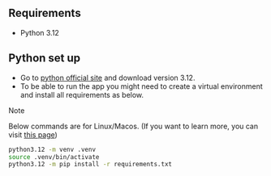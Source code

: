 
## Requirements
- Python 3.12

## Python set up
- Go to [python official site](https://www.python.org/downloads/) and download version 3.12.
- To be able to run the app you might need to create a virtual environment and install all requirements as below.

> [!NOTE] 
> Below commands are for Linux/Macos. (If you want to learn more, you can visit [this page](https://docs.python.org/3/tutorial/venv.html))

```bash
python3.12 -m venv .venv
source .venv/bin/activate
python3.12 -m pip install -r requirements.txt
```
